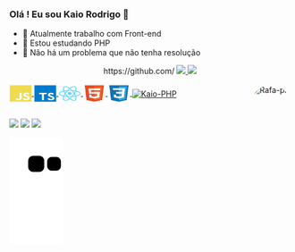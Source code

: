 ### Olá ! Eu sou Kaio Rodrigo 👋

- 🔭 Atualmente trabalho com Front-end 
- 🌱 Estou estudando PHP
- 🐲 Não há um problema que não tenha resolução 


<div align="center">https://github.com/
  <a href="https://github.com/KaioRodrigoDev">
  <img height="180em" src="https://github-readme-stats.vercel.app/api?username=KaioRodrigoDev&show_icons=true&theme=midnight-purple&include_all_commits=true&count_private=true"/>
  <img height="180em" src="https://github-readme-stats.vercel.app/api/top-langs/?username=KaioRodrigoDev&layout=compact&langs_count=7&theme=midnight-purple"/>
</div>

  
  <div style="display: inline_block"><br>
  <img align="center" alt="Kaio-Js" height="30" width="40" src="https://raw.githubusercontent.com/devicons/devicon/master/icons/javascript/javascript-plain.svg">
  <img align="center" alt="Kaio-Ts" height="30" width="40" src="https://raw.githubusercontent.com/devicons/devicon/master/icons/typescript/typescript-plain.svg">
  <img align="center" alt="Kaio-React" height="30" width="40" src="https://raw.githubusercontent.com/devicons/devicon/master/icons/react/react-original.svg">
  <img align="center" alt="Kaio-HTML" height="30" width="40" src="https://raw.githubusercontent.com/devicons/devicon/master/icons/html5/html5-original.svg">
  <img align="center" alt="Kaio-CSS" height="30" width="40" src="https://raw.githubusercontent.com/devicons/devicon/master/icons/css3/css3-original.svg">
   <img align="center" alt="Kaio-PHP" height="35" width="40" src="https://cdn.jsdelivr.net/gh/devicons/devicon/icons/php/php-plain.svg" />
    <img align="right" alt="Rafa-pic" height="150" style="border-radius:50px;" src="https://cdn.discordapp.com/attachments/834836492055740436/927362940556947506/download20220100214853.png?width=676&height=676">
</div>
  
  ##
  
  <div>

  <a href="https://www.instagram.com/kaio_dev" target="_blank"><img src="https://img.shields.io/badge/-Instagram-%23E4405F?style=for-the-badge&logo=instagram&logoColor=white" target="_blank"></a>
  <a href = "mailto:kaiorodrigocoder@gmail.com"><img src="https://img.shields.io/badge/-Gmail-%23333?style=for-the-badge&logo=gmail&logoColor=white" target="_blank"></a>
  <a href="https://www.linkedin.com/in/kaio-rodrigo-8392a421a/" target="_blank"><img src="https://img.shields.io/badge/-LinkedIn-%230077B5?style=for-the-badge&logo=linkedin&logoColor=white" target="_blank"></a> 
    
  ![Snake animation](https://github.com/KaioRodrigoDev/KaioRodrigoDev/blob/output/github-contribution-grid-snake.svg)
    
  </div>


